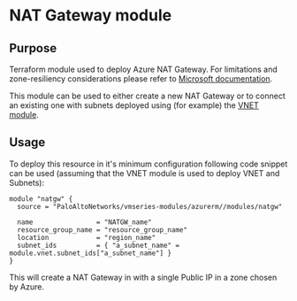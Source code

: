 # NAT Gateway module

## Purpose
  
Terraform module used to deploy Azure NAT Gateway. For limitations and
zone-resiliency considerations please refer to [Microsoft
documentation](https://learn.microsoft.com/en-us/azure/virtual-network/nat-gateway/nat-overview).
 
This module can be used to either create a new NAT Gateway or to connect
an existing one with subnets deployed using (for example) the [VNET
module](../vnet/README.md).

## Usage

To deploy this resource in it's minimum configuration following code
snippet can be used (assuming that the VNET module is used to deploy VNET
and Subnets):

```hcl
module "natgw" {
  source = "PaloAltoNetworks/vmseries-modules/azurerm//modules/natgw"

  name                = "NATGW_name"
  resource_group_name = "resource_group_name"
  location            = "region_name"
  subnet_ids          = { "a_subnet_name" =
module.vnet.subnet_ids["a_subnet_name"] }
}
```

This will create a NAT Gateway in with a single Public IP in a zone chosen
by Azure.